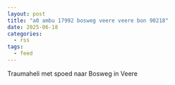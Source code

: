 ```yaml
---
layout: post
title: "a0 ambu 17992 bosweg veere veere bon 90218"
date: 2025-06-18
categories: 
  - rss
tags: 
  - feed
---
```


Traumaheli met spoed naar Bosweg in Veere
